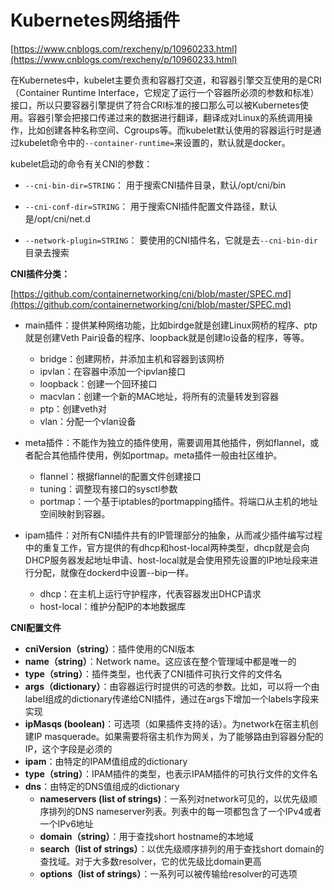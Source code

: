# Kubernetes网络插件 #

[https://www.cnblogs.com/rexcheny/p/10960233.html](https://www.cnblogs.com/rexcheny/p/10960233.html)

在Kubernetes中，kubelet主要负责和容器打交道，和容器引擎交互使用的是CRI（Container Runtime Interface，它规定了运行一个容器所必须的参数和标准）接口，所以只要容器引擎提供了符合CRI标准的接口那么可以被Kubernetes使用。容器引擎会把接口传递过来的数据进行翻译，翻译成对Linux的系统调用操作，比如创建各种名称空间、Cgroups等。而kubelet默认使用的容器运行时是通过kubelet命令中的`--container-runtime=`来设置的，默认就是docker。

kubelet启动的命令有关CNI的参数：

- `--cni-bin-dir=STRING`： 用于搜索CNI插件目录，默认/opt/cni/bin

- `--cni-conf-dir=STRING`： 用于搜索CNI插件配置文件路径，默认是/opt/cni/net.d

- `--network-plugin=STRING`： 要使用的CNI插件名，它就是去`--cni-bin-dir`目录去搜索

**CNI插件分类：**

[https://github.com/containernetworking/cni/blob/master/SPEC.md](https://github.com/containernetworking/cni/blob/master/SPEC.md)

- main插件：提供某种网络功能，比如birdge就是创建Linux网桥的程序、ptp就是创建Veth Pair设备的程序、loopback就是创建lo设备的程序，等等。

	- bridge：创建网桥，并添加主机和容器到该网桥
	- ipvlan：在容器中添加一个ipvlan接口
	- loopback：创建一个回环接口
	- macvlan：创建一个新的MAC地址，将所有的流量转发到容器
	- ptp：创建veth对
	- vlan：分配一个vlan设备

- meta插件：不能作为独立的插件使用，需要调用其他插件，例如flannel，或者配合其他插件使用，例如portmap。meta插件一般由社区维护。

	- flannel：根据flannel的配置文件创建接口
	- tuning：调整现有接口的sysctl参数
	- portmap：一个基于iptables的portmapping插件。将端口从主机的地址空间映射到容器。

- ipam插件：对所有CNI插件共有的IP管理部分的抽象，从而减少插件编写过程中的重复工作，官方提供的有dhcp和host-local两种类型，dhcp就是会向DHCP服务器发起地址申请、host-local就是会使用预先设置的IP地址段来进行分配，就像在dockerd中设置--bip一样。

	- dhcp：在主机上运行守护程序，代表容器发出DHCP请求
	- host-local：维护分配IP的本地数据库

**CNI配置文件**

- **cniVersion（string）**：插件使用的CNI版本
- **name（string）**：Network name。这应该在整个管理域中都是唯一的
- **type（string）**：插件类型，也代表了CNI插件可执行文件的文件名
- **args（dictionary）**：由容器运行时提供的可选的参数。比如，可以将一个由label组成的dictionary传递给CNI插件，通过在args下增加一个labels字段来实现
- **ipMasqs (boolean)**：可选项（如果插件支持的话）。为network在宿主机创建IP masquerade。如果需要将宿主机作为网关，为了能够路由到容器分配的IP，这个字段是必须的
- **ipam**：由特定的IPAM值组成的dictionary
- **type（string）**：IPAM插件的类型，也表示IPAM插件的可执行文件的文件名
- **dns**：由特定的DNS值组成的dictionary
	- **nameservers (list of strings)**：一系列对network可见的，以优先级顺序排列的DNS nameserver列表。列表中的每一项都包含了一个IPv4或者一个IPv6地址
	- **domain（string）**：用于查找short hostname的本地域
	- **search（list of strings）**：以优先级顺序排列的用于查找short domain的查找域。对于大多数resolver，它的优先级比domain更高
	- **options（list of strings）**：一系列可以被传输给resolver的可选项